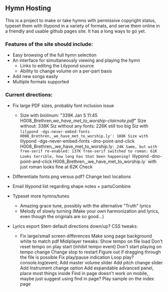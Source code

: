 ## Hymn Hosting

This is a project to make or take hymns with permissive copyright status, typeset them with lilypond in a variety of formats, and serve them online in a friendly and usable github pages site. It has a long ways to go yet.

### Features of the site should include:
 - Easy browsing of the full hymn selection
 - An interface for simultaneously viewing and playing the hymn
     - Links to editing the Lilypond source
     - Ability to change volume on a per-part basis
 - Add new songs easily
 - Multiple formats supported

### Current directions:
 - Fix large PDF sizes, probably font inclusion issue
     - Size with biolinum: "339K Jan  5 11:45 H008_Brethren,_we_have_met_to_worship-clairnote.pdf_"
       Size without: 338K
       Siz without any fonts: 226K
       still too big
       Siz with `lilypond -dgs-never-embed-fonts H008_Brethren,_we_have_met_to_worship.ly': 188K
       Size with `lilypond -dgs-never-embed-fonts -dno-point-and-click H008_Brethren,_we_have_met_to_worship.ly`: 24K
       Same, but with free-serif re-enabled: 137K
       free-serif switched to roman: 61K
       Looks terrible, how long has that been happening?
       `lilypond -dno-point-and-click H008_Brethren,_we_have_met_to_worship.ly` with just roman looks fine at 62K
       Check

 - Differentiate fonts png versus pdf?
   Change text locations
 - Email lilypond list regarding shape notes + partsCombine
 - Typeset more hymns/tunes
    - Amazing grace tune, possibly with the alternative "Truth" lyrics
    - Melody of slowly turning (Make your own harmonization and lyrics, even though the originals are so good...)
 - Lyrics export
   Stem default directions down/up?
   CSS tweaks:
    - Fix large/small screen differences
      Make song page background white to match pdf
   Midiplayer tweaks:
      Show tempo on file load
      Don't reset tempo on play start (inhibit tempo event)
      Don't start playing on tempo change
      Change stop to restart
      Figure out if dragging through the file is possible
      Fix play/pause indication
      Loop play?
                                console.log(event;
      Add master volume slider
      Add pitch change slider
      Add Instrument change option
      Add expandable advanced panel, place most things inside
    Find in page doesn't work on mobile, maybe just suggest using find in page?
    Play sample on the index page
